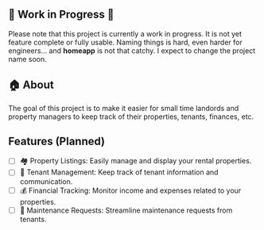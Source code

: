 ## 🚧 Work in Progress 🚧
Please note that this project is currently a work in progress. It is not yet feature complete or fully usable. Naming things is hard, even harder for engineers... and **homeapp** is not that catchy. I expect to change the project name soon.

## 🏠 About
The goal of this project is to make it easier for small time landords and property managers to keep track of their properties, tenants, finances, etc.

## Features (Planned)
- [ ] 🏘️ Property Listings: Easily manage and display your rental properties.
- [ ] 👥 Tenant Management: Keep track of tenant information and communication.
- [ ] 💰 Financial Tracking: Monitor income and expenses related to your properties.
- [ ] 🔧 Maintenance Requests: Streamline maintenance requests from tenants.
